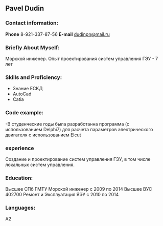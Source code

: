 ## Pavel Dudin
###  Contact information:
**Phone** 8-921-337-87-56
**E-mail** dudinpn@mail.ru
### Briefly About Myself:
Морской инженер. Опыт проектирования систем управления ГЭУ - 7 лет
### Skills and Proficiency:
* Знание ЕСКД
* AutoCad
* Catia
### Code example:
-В студенческие годы была разработанна программа (с использованием Delphi7) для расчета параметров электрического двигателя с использованием Elcut
### experience
Создание и проектирование систем управления ГЭУ, в том числе локальных систем управления.
### Education:
Высшее СПб ГМТУ Морской инженер с 2009 по 2014
Высшее ВУС 402700 Ремонт и Эксплуатация ЯЭУ с 2010 по 2014
### Languages:
А2